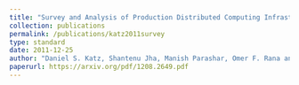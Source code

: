```yaml
---
title: "Survey and Analysis of Production Distributed Computing Infrastructures (CI-TR-7-0811)"
collection: publications
permalink: /publications/katz2011survey
type: standard
date: 2011-12-25
author: "Daniel S. Katz, Shantenu Jha, Manish Parashar, Omer F. Rana and Jon Weissman"
paperurl: https://arxiv.org/pdf/1208.2649.pdf
---
```

